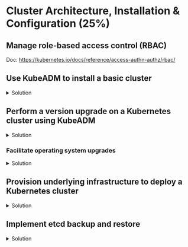 # Cluster Architecture, Installation & Configuration (25%)

## Manage role-based access control (RBAC)

Doc: https://kubernetes.io/docs/reference/access-authn-authz/rbac/

## Use KubeADM to install a basic cluster

<details><summary>Solution</summary>
<p>

If you don't have cluster nodes yet, check the terraform deployment from below: [Provision underlying infrastructure to deploy a Kubernetes cluster](https://github.com/ocaner-biz/CKA-practice-exercises/blob/CKA-v1.29/cluster-architecture-installation-configuration.md#provision-underlying-infrastructure-to-deploy-a-kubernetes-cluster)

Installation from [scratch](https://github.com/kelseyhightower/kubernetes-the-hard-way/) is too time consuming. We will be using KubeADM (v1.29) to install the Kubernetes cluster.

### Install container runtime

<details><summary>Solution</summary>
<p>

Doc: https://kubernetes.io/docs/setup/production-environment/container-runtimes/

Do this on all three nodes (here is the path to the script https://github.com/ocaner-biz/CKA-practice-exercises/blob/CKA-v1.29/containerd-install.sh):

```bash
# containerd preinstall configuration
cat <<EOF | sudo tee /etc/modules-load.d/containerd.conf
overlay
br_netfilter
EOF

sudo modprobe overlay
sudo modprobe br_netfilter

# Setup required sysctl params, these persist across reboots.
cat <<EOF | sudo tee /etc/sysctl.d/99-kubernetes-cri.conf
net.bridge.bridge-nf-call-iptables  = 1
net.ipv4.ip_forward                 = 1
net.bridge.bridge-nf-call-ip6tables = 1
EOF

# Apply sysctl params without reboot
sudo sysctl --system

# Install containerd
## Set up the repository
### Install packages to allow apt to use a repository over HTTPS
sudo apt-get update
sudo apt-get install -y \
    apt-transport-https \
    ca-certificates \
    curl \
    gnupg \
    lsb-release

## Add Docker’s official GPG key
curl -fsSL https://download.docker.com/linux/ubuntu/gpg | sudo gpg --dearmor -o /usr/share/keyrings/docker-archive-keyring.gpg

## Add Docker apt repository.
echo \
  "deb [arch=amd64 signed-by=/usr/share/keyrings/docker-archive-keyring.gpg] https://download.docker.com/linux/ubuntu \
  $(lsb_release -cs) stable" | sudo tee /etc/apt/sources.list.d/docker.list > /dev/null

## Install packages
sudo apt-get update
sudo apt-get install -y containerd.io

# Configure containerd
sudo mkdir -p /etc/containerd
containerd config default | sudo tee /etc/containerd/config.toml
sed -i 's/SystemdCgroup = false/SystemdCgroup = true/' /etc/containerd/config.toml

# Restart containerd
sudo systemctl restart containerd
```

</p>
</details>

### Install kubeadm, kubelet and kubectl

<details><summary>Solution</summary>
<p>

Doc: https://kubernetes.io/docs/setup/production-environment/tools/kubeadm/install-kubeadm/

Do this on all three nodes:

```bash
sudo apt-get update
sudo apt-get install -y apt-transport-https ca-certificates curl

export K8S_VERSION=1.29
export K8S_PKG_VERSION=${K8S_VERSION}.0-1.1

curl -fsSL https://pkgs.k8s.io/core:/stable:/v${K8S_VERSION}/deb/Release.key | sudo gpg --dearmor -o /etc/apt/keyrings/kubernetes-apt-keyring.gpg
echo "deb [signed-by=/etc/apt/keyrings/kubernetes-apt-keyring.gpg] https://pkgs.k8s.io/core:/stable:/v${K8S_VERSION}/deb/ /" | sudo tee /etc/apt/sources.list.d/kubernetes.list

sudo apt-get update
sudo apt-get install -y kubelet=${K8S_PKG_VERSION} kubeadm=${K8S_PKG_VERSION} kubectl=${K8S_PKG_VERSION}
sudo apt-mark hold kubelet kubeadm kubectl
```

</p>
</details>

### Create a cluster with KubeADM

<details><summary>Solution</summary>
<p>

Doc: https://kubernetes.io/docs/setup/production-environment/tools/kubeadm/create-cluster-kubeadm/

Make sure the nodes have different hostnames.

On controlplane node:
```bash
sudo kubeadm init --kubernetes-version=1.29.0 --pod-network-cidr=10.244.0.0/16
```

Run the output of the init command on the other nodes:
```bash
sudo kubeadm join 172.16.1.11:6443 --token h8vno9.7eroqaei7v1isdpn \
    --discovery-token-ca-cert-hash sha256:44f1def2a041f116bc024f7e57cdc0cdcc8d8f36f0b942bdd27c7f864f645407
```

On controlplane node again:
```bash
# Configure kubectl access
mkdir -p $HOME/.kube
sudo cp -i /etc/kubernetes/admin.conf $HOME/.kube/config
sudo chown $(id -u):$(id -g) $HOME/.kube/config

# Deploy Flannel as a network plugin
kubectl apply -f https://github.com/flannel-io/flannel/releases/latest/download/kube-flannel.yml
```

</p>
</details>

### Check that your nodes are running and ready

<details><summary>Solution</summary>
<p>

```bash
kubectl get nodes
NAME               STATUS   ROLES           AGE     VERSION
k8s-controlplane   Ready    control-plane   3m29s   v1.29.0
k8s-node-1         Ready    <none>          114s    v1.29.0
k8s-node-2         Ready    <none>          77s     v1.29.0
```

</p>
</details>

</p>
</details>

## Perform a version upgrade on a Kubernetes cluster using KubeADM

<details><summary>Solution</summary>
<p>

Doc: https://kubernetes.io/docs/tasks/administer-cluster/kubeadm/kubeadm-upgrade/

After installing Kubernetes v1.29 here: [install](https://github.com/ocaner-biz/CKA-practice-exercises/blob/CKA-v1.29/cluster-architecture-installation-configuration.md#use-kubeadm-to-install-a-basic-cluster)

We will now upgrade the cluster to v1.30.

On controlplane node:

```bash
# Add 1.30 repository
sudo sh -c 'echo "deb [signed-by=/etc/apt/keyrings/kubernetes-apt-keyring.gpg] https://pkgs.k8s.io/core:/prerelease:/v1.30/deb/ /" >> /etc/apt/sources.list.d/kubernetes.list'

# Upgrade kubeadm
sudo apt-mark unhold kubeadm
sudo apt-get update && sudo apt-get install -y kubeadm=1.30.0~beta.0-1.1
sudo apt-mark hold kubeadm

# Upgrade controlplane node
kubectl drain k8s-controlplane --ignore-daemonsets
sudo kubeadm upgrade plan --allow-experimental-upgrades
sudo kubeadm upgrade apply v1.30.0-beta.0 --allow-experimental-upgrades

# Update Flannel
kubectl apply -f https://github.com/flannel-io/flannel/releases/latest/download/kube-flannel.yml

# Upgrade kubelet and kubectl
sudo apt-mark unhold kubelet kubectl
sudo apt-get update && sudo apt-get install -y kubelet=1.30.0~beta.0-1.1 kubectl=1.30.0~beta.0-1.1
sudo apt-mark hold kubelet kubectl
sudo systemctl daemon-reload
sudo systemctl restart kubelet

# Make controlplane node reschedulable
kubectl uncordon k8s-controlplane
```

On worker nodes:

```bash
# Add 1.30 repository
sudo sh -c 'echo "deb [signed-by=/etc/apt/keyrings/kubernetes-apt-keyring.gpg] https://pkgs.k8s.io/core:/prerelease:/v1.30/deb/ /" >> /etc/apt/sources.list.d/kubernetes.list'

# Upgrade kubeadm
sudo apt-mark unhold kubeadm
sudo apt-get update && sudo apt-get install -y kubeadm=1.30.0~beta.0-1.1
sudo apt-mark hold kubeadm

# Upgrade the other node
kubectl drain k8s-node-1 --ignore-daemonsets
sudo kubeadm upgrade node

# Upgrade kubelet and kubectl
sudo apt-mark unhold kubelet kubectl
sudo apt-get update && sudo apt-get install -y kubelet=1.30.0~beta.0-1.1 kubectl=1.30.0~beta.0-1.1
sudo apt-mark hold kubelet kubectl
sudo systemctl daemon-reload
sudo systemctl restart kubelet

# Make worker node reschedulable
kubectl uncordon k8s-node-1
```

Verify that the nodes are upgraded to v1.30.0-beta.0:

```bash
kubectl get nodes
NAME               STATUS   ROLES           AGE   VERSION
k8s-controlplane   Ready    control-plane   86m   v1.30.0-beta.0
k8s-node-1         Ready    <none>          70m   v1.30.0-beta.0
k8s-node-2         Ready    <none>          68m   v1.30.0-beta.0
```

</p>
</details>

### Facilitate operating system upgrades

<details><summary>Solution</summary>
<p>

When having a one controlplane node in you cluster, you cannot upgrade the OS system (with reboot) without loosing temporarily access to your cluster.

Here we will upgrade our worker nodes:

```bash
# Hold kubernetes from upgrading
sudo apt-mark hold kubeadm kubelet kubectl

# Upgrade node
kubectl drain k8s-node-1 --ignore-daemonsets
sudo apt update && sudo apt upgrade -y # Be careful about container runtime (e.g., docker) upgrade.

# Reboot node if necessary
sudo reboot

# Make worker node reschedulable
kubectl uncordon k8s-node-1
```

</p>
</details>

## Provision underlying infrastructure to deploy a Kubernetes cluster

<details><summary>Solution</summary>
<p>

You can use any cloud provider (AWS, Azure, GCP, OpenStack, etc.) and multiple tools to provision nodes for your Kubernetes cluster.

We will deploy a three node cluster, with one control plane node and two worker nodes.

Three Libvirt/KVM nodes (or any cloud provider you are using):
- k8s-controlplane: 2 vCPUs, 4GB RAM, 40GB Disk, 172.16.1.11/24
- k8s-node-1: 2 vCPUs, 2GB RAM, 40GB Disk, 172.16.1.21/24
- k8s-node-2: 2 vCPUs, 2GB RAM, 40GB Disk, 172.16.1.22/24

OS description:

```bash
$ lsb_release -a
No LSB modules are available.
Distributor ID: Ubuntu
Description:    Ubuntu 22.04.4 LTS
Release:        22.04
Codename:       jammy
```

We will use a local libvirt/KVM baremetal node with terraform (v1.2.5) to provision the three node cluster described above.

```bash
mkdir terraform
cd terraform
wget https://raw.githubusercontent.com/ocaner-biz/CKA-practice-exercises/CKA-v1.29/terraform/cluster-infra.tf
terraform init
terraform plan
terraform apply
```

</p>
</details>

## Implement etcd backup and restore

<details><summary>Solution</summary>
<p>

### Backup etcd cluster

<details><summary>Solution</summary>
<p>

Doc: https://kubernetes.io/docs/tasks/administer-cluster/configure-upgrade-etcd/#backing-up-an-etcd-cluster

Check the version of your etcd cluster depending on how you installed it.

```bash
kubectl exec -it -n kube-system etcd-k8s-controlplane -- etcd --version
etcd Version: 3.5.12
Git SHA: e7b3bb6cc
Go Version: go1.20.13
Go OS/Arch: linux/amd64
```

```bash
# Download etcd client
wget https://github.com/etcd-io/etcd/releases/download/v3.5.12/etcd-v3.5.12-linux-amd64.tar.gz
tar xzvf etcd-v3.5.12-linux-amd64.tar.gz
sudo mv etcd-v3.5.12-linux-amd64/etcdctl /usr/local/bin
sudo mv etcd-v3.5.12-linux-amd64/etcdutl /usr/local/bin

# save etcd snapshot
sudo etcdctl snapshot save --endpoints 172.16.1.11:2379 snapshot.db --cacert /etc/kubernetes/pki/etcd/server.crt --cert /etc/kubernetes/pki/etcd/ca.crt --key /etc/kubernetes/pki/etcd/ca.key

# View the snapshot
sudo etcdutl --write-out=table snapshot status snapshot.db 
+----------+----------+------------+------------+
|   HASH   | REVISION | TOTAL KEYS | TOTAL SIZE |
+----------+----------+------------+------------+
| e91887cf |    11938 |       1357 |     3.7 MB |
+----------+----------+------------+------------+
```

</p>
</details>

### Restore an etcd cluster from a snapshot

<details><summary>Solution</summary>
<p>

Doc: https://kubernetes.io/docs/tasks/administer-cluster/configure-upgrade-etcd/#backing-up-an-etcd-cluster

</p>
</details>

</p>
</details>
